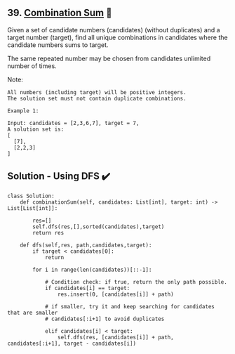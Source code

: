 ## 39. [Combination Sum](https://leetcode.com/problems/combination-sum/) :link:

Given a set of candidate numbers (candidates) (without duplicates) and a target number (target), find all unique combinations in candidates where the candidate numbers sums to target.

The same repeated number may be chosen from candidates unlimited number of times.

Note:

    All numbers (including target) will be positive integers.
    The solution set must not contain duplicate combinations.
```
Example 1:

Input: candidates = [2,3,6,7], target = 7,
A solution set is:
[
  [7],
  [2,2,3]
]
```
## Solution - Using DFS :heavy_check_mark:	

```python3
class Solution:
    def combinationSum(self, candidates: List[int], target: int) -> List[List[int]]:

        res=[]
        self.dfs(res,[],sorted(candidates),target)
        return res
        
    def dfs(self,res, path,candidates,target):
        if target < candidates[0]:
            return 

        for i in range(len(candidates))[::-1]:

            # Condition check: if true, return the only path possible.
            if candidates[i] == target:
                res.insert(0, [candidates[i]] + path)

            # if smaller, try it and keep searching for candidates that are smaller
            # candidates[:i+1] to avoid duplicates

            elif candidates[i] < target:
                self.dfs(res, [candidates[i]] + path, candidates[:i+1], target - candidates[i])
```